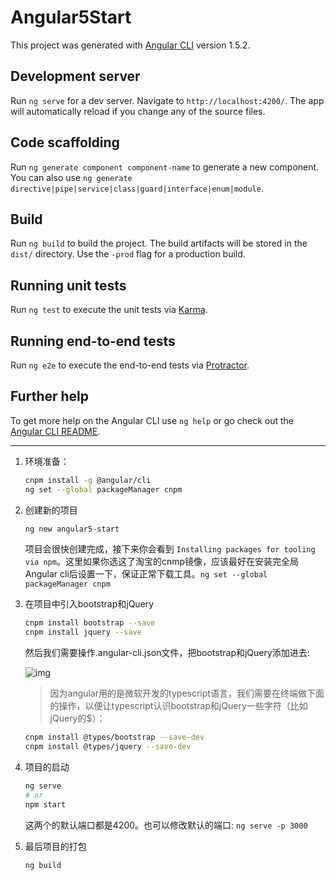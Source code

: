 # Angular5Start

This project was generated with [Angular CLI](https://github.com/angular/angular-cli) version 1.5.2.

## Development server

Run `ng serve` for a dev server. Navigate to `http://localhost:4200/`. The app will automatically reload if you change any of the source files.

## Code scaffolding

Run `ng generate component component-name` to generate a new component. You can also use `ng generate directive|pipe|service|class|guard|interface|enum|module`.

## Build

Run `ng build` to build the project. The build artifacts will be stored in the `dist/` directory. Use the `-prod` flag for a production build.

## Running unit tests

Run `ng test` to execute the unit tests via [Karma](https://karma-runner.github.io).

## Running end-to-end tests

Run `ng e2e` to execute the end-to-end tests via [Protractor](http://www.protractortest.org/).

## Further help

To get more help on the Angular CLI use `ng help` or go check out the [Angular CLI README](https://github.com/angular/angular-cli/blob/master/README.md).

---

1. 环境准备：

    ```bash
    cnpm install -g @angular/cli
    ng set --global packageManager cnpm
    ```

1. 创建新的项目

    ```bash
    ng new angular5-start
    ```

    项目会很快创建完成，接下来你会看到 `Installing packages for tooling via npm`。这里如果你选这了淘宝的cnmp镜像，应该最好在安装完全局Angular cli后设置一下，保证正常下载工具。`ng set --global packageManager cnpm`

1. 在项目中引入bootstrap和jQuery

    ```bash
    cnpm install bootstrap --save
    cnpm install jquery --save
    ```

    然后我们需要操作.angular-cli.json文件，把bootstrap和jQuery添加进去:

    ![img](http://images2015.cnblogs.com/blog/1140602/201705/1140602-20170521135435088-196815303.png)

    > 因为angular用的是微软开发的typescript语言，我们需要在终端做下面的操作，以便让typescript认识bootstrap和jQuery一些字符（比如jQuery的$）：

    ```bash
    cnpm install @types/bootstrap --save-dev
    cnpm install @types/jquery --save-dev
    ```

1. 项目的启动

    ```bash
    ng serve
    # or
    npm start
    ```

    这两个的默认端口都是4200。也可以修改默认的端口: `ng serve -p 3000`

1. 最后项目的打包

    ```bash
    ng build
    ```